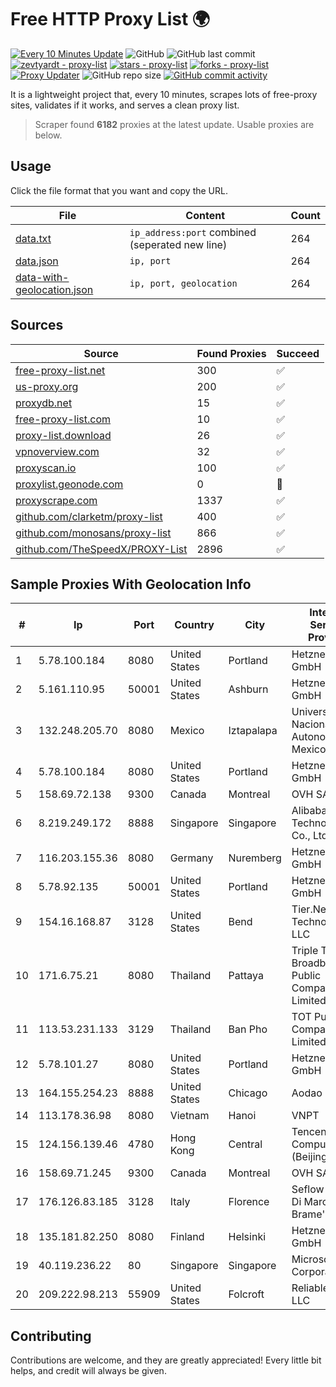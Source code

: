 
# Free HTTP Proxy List 🌍

[![Every 10 Minutes Update](https://github.com/mertguvencli/http-proxy-list/actions/workflows/main.yml/badge.svg?branch=main)](https://github.com/mertguvencli/http-proxy-list/actions/workflows/main.yml)
![GitHub](https://img.shields.io/github/license/mertguvencli/http-proxy-list)
![GitHub last commit](https://img.shields.io/github/last-commit/mertguvencli/http-proxy-list)
[![zevtyardt - proxy-list](https://img.shields.io/static/v1?label=zevtyardt&message=proxy-list&color=blue&logo=github)](https://github.com/zevtyardt/proxy-list "Go to GitHub repo")
[![stars - proxy-list](https://img.shields.io/github/stars/zevtyardt/proxy-list?style=social)](https://github.com/zevtyardt/proxy-list)
[![forks - proxy-list](https://img.shields.io/github/forks/zevtyardt/proxy-list?style=social)](https://github.com/zevtyardt/proxy-list)
[![Proxy Updater](https://github.com/zevtyardt/proxy-list/workflows/Proxy%20Updater/badge.svg)](https://github.com/zevtyardt/proxy-list/actions?query=workflow:"Proxy+Updater")
![GitHub repo size](https://img.shields.io/github/repo-size/zevtyardt/proxy-list)
[![GitHub commit activity](https://img.shields.io/github/commit-activity/m/zevtyardt/proxy-list?logo=commits)](https://github.com/zevtyardt/proxy-list/commits/main)

It is a lightweight project that, every 10 minutes, scrapes lots of free-proxy sites, validates if it works, and serves a clean proxy list.

> Scraper found **6182** proxies at the latest update. Usable proxies are below.

## Usage

Click the file format that you want and copy the URL.

|File|Content|Count|
|----|-------|-----|
|[data.txt](https://raw.githubusercontent.com/mertguvencli/http-proxy-list/main/proxy-list/data.txt)|`ip_address:port` combined (seperated new line)|264|
|[data.json](https://raw.githubusercontent.com/mertguvencli/http-proxy-list/main/proxy-list/data.json)|`ip, port`|264|
|[data-with-geolocation.json](https://raw.githubusercontent.com/mertguvencli/http-proxy-list/main/proxy-list/data-with-geolocation.json)|`ip, port, geolocation`|264|

## Sources

|Source|Found Proxies|Succeed|
|------|-------------|-------|
|[free-proxy-list.net](https://free-proxy-list.net)|300|✅|
|[us-proxy.org](https://www.us-proxy.org)|200|✅|
|[proxydb.net](http://proxydb.net)|15|✅|
|[free-proxy-list.com](https://free-proxy-list.com/?page=&port=&type%5B%5D=http&type%5B%5D=https&up_time=0&search=Search)|10|✅|
|[proxy-list.download](https://www.proxy-list.download/HTTP)|26|✅|
|[vpnoverview.com](https://vpnoverview.com/privacy/anonymous-browsing/free-proxy-servers)|32|✅|
|[proxyscan.io](https://www.proxyscan.io)|100|✅|
|[proxylist.geonode.com](https://proxylist.geonode.com/api/proxy-list?limit=300&page=1&sort_by=lastChecked&sort_type=desc&protocols=http,https)|0|🚫|
|[proxyscrape.com](https://api.proxyscrape.com/v2/?request=displayproxies&protocol=http&timeout=10000&country=all&ssl=all&anonymity=all)|1337|✅|
|[github.com/clarketm/proxy-list](https://raw.githubusercontent.com/clarketm/proxy-list/master/proxy-list-raw.txt)|400|✅|
|[github.com/monosans/proxy-list](https://raw.githubusercontent.com/monosans/proxy-list/main/proxies/http.txt)|866|✅|
|[github.com/TheSpeedX/PROXY-List](https://raw.githubusercontent.com/TheSpeedX/PROXY-List/master/http.txt)|2896|✅|


## Sample Proxies With Geolocation Info

|#|Ip|Port|Country|City|Internet Service Provider|
|-|--|----|-------|----|-------------------------|
|1|5.78.100.184|8080|United States|Portland|Hetzner Online GmbH|
|2|5.161.110.95|50001|United States|Ashburn|Hetzner Online GmbH|
|3|132.248.205.70|8080|Mexico|Iztapalapa|Universidad Nacional Autonoma de Mexico|
|4|5.78.100.184|8080|United States|Portland|Hetzner Online GmbH|
|5|158.69.72.138|9300|Canada|Montreal|OVH SAS|
|6|8.219.249.172|8888|Singapore|Singapore|Alibaba (US) Technology Co., Ltd.|
|7|116.203.155.36|8080|Germany|Nuremberg|Hetzner Online GmbH|
|8|5.78.92.135|50001|United States|Portland|Hetzner Online GmbH|
|9|154.16.168.87|3128|United States|Bend|Tier.Net Technologies LLC|
|10|171.6.75.21|8080|Thailand|Pattaya|Triple T Broadband Public Company Limited|
|11|113.53.231.133|3129|Thailand|Ban Pho|TOT Public Company Limited|
|12|5.78.101.27|8080|United States|Portland|Hetzner Online GmbH|
|13|164.155.254.23|8888|United States|Chicago|Aodao Inc|
|14|113.178.36.98|8080|Vietnam|Hanoi|VNPT|
|15|124.156.139.46|4780|Hong Kong|Central|Tencent Cloud Computing (Beijing) Co|
|16|158.69.71.245|9300|Canada|Montreal|OVH SAS|
|17|176.126.83.185|3128|Italy|Florence|Seflow S.N.C. Di Marco Brame' & C.|
|18|135.181.82.250|8080|Finland|Helsinki|Hetzner Online GmbH|
|19|40.119.236.22|80|Singapore|Singapore|Microsoft Corporation|
|20|209.222.98.213|55909|United States|Folcroft|ReliableSite.Net LLC|



## Contributing

Contributions are welcome, and they are greatly appreciated! Every
little bit helps, and credit will always be given.

